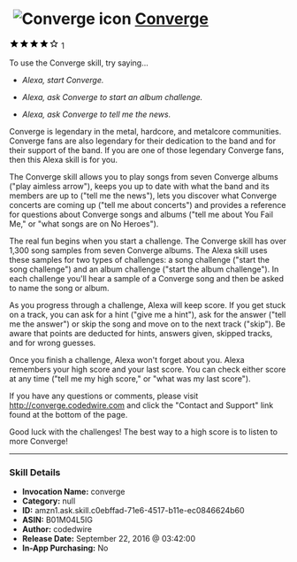 # &nbsp;<img src="skill_icon" alt="Converge icon" width="36"> [Converge](http://alexa.amazon.com/#skills/amzn1.ask.skill.c0ebffad-71e6-4517-b11e-ec0846624b60)
![4 stars](../../images/ic_star_black_18dp_1x.png)![4 stars](../../images/ic_star_black_18dp_1x.png)![4 stars](../../images/ic_star_black_18dp_1x.png)![4 stars](../../images/ic_star_black_18dp_1x.png)![4 stars](../../images/ic_star_border_black_18dp_1x.png) 1

To use the Converge skill, try saying...

* *Alexa, start Converge.*

* *Alexa, ask Converge to start an album challenge.*

* *Alexa, ask Converge to tell me the news.*

Converge is legendary in the metal, hardcore, and metalcore communities. Converge fans are also legendary for their dedication to the band and for their support of the band. If you are one of those legendary Converge fans, then this Alexa skill is for you.

The Converge skill allows you to play songs from seven Converge albums ("play aimless arrow"), keeps you up to date with what the band and its members are up to ("tell me the news"), lets you discover what Converge concerts are coming up ("tell me about concerts") and provides a reference for questions about Converge songs and albums ("tell me about You Fail Me," or "what songs are on No Heroes").

The real fun begins when you start a challenge. The Converge skill has over 1,300 song samples from seven Converge albums. The Alexa skill uses these samples for two types of challenges: a song challenge ("start the song challenge") and an album challenge ("start the album challenge"). In each challenge you'll hear a sample of a Converge song and then be asked to name the song or album.

As you progress through a challenge, Alexa will keep score. If you get stuck on a track, you can ask for a hint ("give me a hint"), ask for the answer ("tell me the answer") or skip the song and move on to the next track ("skip"). Be aware that points are deducted for hints, answers given, skipped tracks, and for wrong guesses.

Once you finish a challenge, Alexa won't forget about you. Alexa remembers your high score and your last score. You can check either score at any time ("tell me my high score," or "what was my last score").

If you have any questions or comments, please visit http://converge.codedwire.com and click the "Contact and Support" link found at the bottom of the page.

Good luck with the challenges! The best way to a high score is to listen to more Converge!

***

### Skill Details

* **Invocation Name:** converge
* **Category:** null
* **ID:** amzn1.ask.skill.c0ebffad-71e6-4517-b11e-ec0846624b60
* **ASIN:** B01M04L5IG
* **Author:** codedwire
* **Release Date:** September 22, 2016 @ 03:42:00
* **In-App Purchasing:** No

